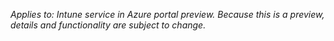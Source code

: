 <Token xmlns:xlink="http://www.w3.org/1999/xlink">*Applies to: Intune service in Azure portal preview. Because this is a preview, details and functionality are subject to change.*</Token>